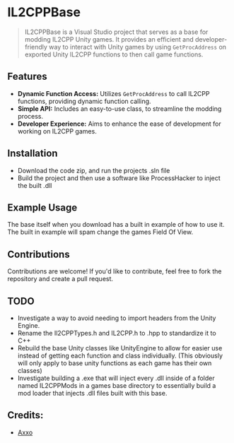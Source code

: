 # IL2CPPBase
> IL2CPPBase is a Visual Studio project that serves as a base for modding IL2CPP Unity games. It provides an efficient and developer-friendly way to interact with Unity games by using `GetProcAddress` on exported Unity IL2CPP functions to then call game functions.

## Features
- **Dynamic Function Access:** Utilizes `GetProcAddress` to call IL2CPP functions, providing dynamic function calling.
- **Simple API:** Includes an easy-to-use class, to streamline the modding process.
- **Developer Experience:** Aims to enhance the ease of development for working on IL2CPP games.

## Installation
- Download the code zip, and run the projects .sln file
- Build the project and then use a software like ProcessHacker to inject the built .dll

## Example Usage
The base itself when you download has a built in example of how to use it. The built in example will spam change the games Field Of View.

## Contributions
Contributions are welcome! If you'd like to contribute, feel free to fork the repository and create a pull request.

## TODO
- Investigate a way to avoid needing to import headers from the Unity Engine.
- Rename the Il2CPPTypes.h and IL2CPP.h to .hpp to standardize it to C++
- Rebuild the base Unity classes like UnityEngine to allow for easier use instead of getting each function and class individually. (This obviously will only apply to base unity functions as each game has their own classes)
- Investigate building a .exe that will inject every .dll inside of a folder named IL2CPPMods in a games base directory to essentially build a mod loader that injects .dll files built with this base.

## Credits:
- [Axxo](https://www.youtube.com/@axxo1337)
